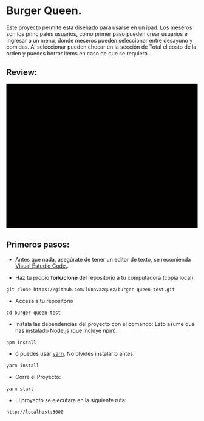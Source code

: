 # Burger Queen.

Este proyecto permite esta diseñado para usarse en un ipad. Los meseros son los principales usuarios, como primer paso pueden crear usuarios e ingresar a un menu, donde meseros pueden seleccionar entre desayuno y comidas. Al seleccionar pueden checar en la sección de Total el costo de la orden y puedes borrar items en caso de que se requiera.

## Review:

![Alt-text](https://github.com/lunavazquez/burger-queen-stock/raw/1c9ec5a7a177cbe7bb512049d2738e7b047d6e5c/burger-queen-review.gif)

## Primeros pasos:

- Antes que nada, asegúrate de tener un editor de texto, se recomienda [Visual Estudio Code.](https://code.visualstudio.com/).

- Haz tu propio **fork/clone** del repositorio a tu computadora (copia local).

```
git clone https://github.com/lunavazquez/burger-queen-test.git
```

- Accesa a tu repositorio

```
cd burger-queen-test
```

- Instala las dependencias del proyecto con el comando:
  Esto asume que has instalado Node.js (que incluye npm).

```
npm install
```

- ó puedes usar [yarn](https://classic.yarnpkg.com/en/docs/install/#mac-stable). No olvides instalarlo antes.

```
yarn install
```

- Corre el Proyecto:

```
yarn start
```

- El proyecto se ejecutara en la siguiente ruta:

```
http://localhost:3000
```

